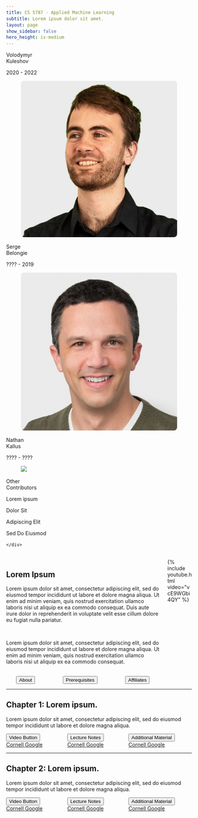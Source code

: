 ```yaml
---
title: CS 5787 - Applied Machine Learning
subtitle: Lorem ipsum dolor sit amet.
layout: page
show_sidebar: false
hero_height: is-medium
---
```


<div class="tile is-ancestor">
  <div class="tile is-vertical">
    <div class="tile">
      <div class="tile is-parent">
        <article class="tile is-child notification is-primary">
          <p class="title">Volodymyr<br>Kuleshov</p>
          <p class="subtitle">2020 - 2022</p>
          <figure class="image is-1by1">
            <img style="border-radius: 2%;" src="./img/Volodymyr-Kuleshov-headshot.jpg">
          </figure>
        </article>
      </div>
      <div class="tile is-parent">
        <article class="tile is-child notification is-primary is-light">
          <p class="title">Serge<br>Belongie</p>
          <p class="subtitle">???? - 2019</p>
          <figure class="image is-1by1">
            <img style="border-radius: 2%;" src="./img/Belongie_Serge_011hr5-1.jpg">
          </figure>
        </article>
      </div>
      <div class="tile is-parent">
        <article class="tile is-child notification is-link is-light">
          <p class="title">Nathan<br>Kallus</p>
          <p class="subtitle">???? - ????</p>
          <figure class="image is-1by1">
            <img style="border-radius: 2%;" src="./img/Nathan-Kallus-headshot-2.jpg">
          </figure>
        </article>
      </div>
      <div class="tile is-parent">
        <article class="tile is-child notification is-info is-light">
          <p class="title">Other<br>Contributors</p>
          <p>Lorem ipsum</p>
          <p>Dolor Sit</p>
          <p>Adipiscing Elit</p>
          <p>Sed Do Eiusmod</p>
        </article>
      </div>
      
    </div>
</div>
</div>

<br>

<div class="columns">
    <div class="column is-6">
        <h2>Lorem Ipsum</h2>
        <p>Lorem ipsum dolor sit amet, consectetur adipiscing elit, sed do eiusmod tempor incididunt ut labore et dolore magna aliqua. Ut enim ad minim veniam, quis nostrud exercitation ullamco laboris nisi ut aliquip ex ea commodo consequat. Duis aute irure dolor in reprehenderit in voluptate velit esse cillum dolore eu fugiat nulla pariatur.</p>
        <br>
        <p>Lorem ipsum dolor sit amet, consectetur adipiscing elit, sed do eiusmod tempor incididunt ut labore et dolore magna aliqua. Ut enim ad minim veniam, quis nostrud exercitation ullamco laboris nisi ut aliquip ex ea commodo consequat. </p>
        <br>
        <div class = "columns">
        <div class="column is-4">
            <center><button class="button is-primary is-outlined">About</button></center>
        </div>
        <div class="column is-4">
            <center><button class="button is-primary is-outlined">Prerequisites</button></center>
        </div>
        <div class="column is-4">
            <center><button class="button is-primary is-outlined">Affiliates</button></center>
        </div>
    </div>
    </div>
    <div class="column is-6">
        {% include youtube.html video="vcE9WGbi4QY" %}
    </div>
</div>

***

<div class="container">
    <h2>Chapter 1: Lorem ipsum.</h2>
    <p>Lorem ipsum dolor sit amet, consectetur adipiscing elit, sed do eiusmod tempor incididunt ut labore et dolore magna aliqua.</p>
    <div class="columns">
        <div class="column is-4">
            <div class="dropdown">
                <div class="dropdown-trigger">
                    <button class="button is-primary is-light" aria-haspopup="true" aria-controls="dropdown-menu">
                      <span>Video Button</span>
                      <span class="icon is-small">
                        <i class="fas fa-angle-down" aria-hidden="true"></i>
                      </span>
                    </button>
                </div>
                <div class="dropdown-menu" id="dropdown-menu" role="menu">
                    <div class="dropdown-content">
                      <a href="https://www.cornell.edu" class="dropdown-item">
                        Cornell
                      </a>
                      <a href="https://www.google.com" class="dropdown-item">
                        Google
                      </a>
                    </div>
                </div>
            </div>
        </div>
        <div class="column is-4">
            <div class="dropdown">
                <div class="dropdown-trigger">
                    <button class="button is-link is-light" aria-haspopup="true" aria-controls="dropdown-menu">
                      <span>Lecture Notes</span>
                      <span class="icon is-small">
                        <i class="fas fa-angle-down" aria-hidden="true"></i>
                      </span>
                    </button>
                </div>
                <div class="dropdown-menu" id="dropdown-menu" role="menu">
                    <div class="dropdown-content">
                      <a href="https://www.cornell.edu" class="dropdown-item">
                        Cornell
                      </a>
                      <a href="https://www.google.com" class="dropdown-item">
                        Google
                      </a>
                    </div>
                </div>
            </div>
        </div>
        <div class="column is-4">
            <div class="dropdown">
                <div class="dropdown-trigger">
                    <button class="button is-info is-light" aria-haspopup="true" aria-controls="dropdown-menu">
                      <span>Additional Material</span>
                      <span class="icon is-small">
                        <i class="fas fa-angle-down" aria-hidden="true"></i>
                      </span>
                    </button>
                </div>
                <div class="dropdown-menu" id="dropdown-menu" role="menu">
                    <div class="dropdown-content">
                      <a href="https://www.cornell.edu" class="dropdown-item">
                        Cornell
                      </a>
                      <a href="https://www.google.com" class="dropdown-item">
                        Google
                      </a>
                    </div>
                </div>
            </div>
        </div>
    </div>
</div>

***

<div class="container">
    <h2>Chapter 2: Lorem ipsum.</h2>
    <p>Lorem ipsum dolor sit amet, consectetur adipiscing elit, sed do eiusmod tempor incididunt ut labore et dolore magna aliqua.</p>
    <div class="columns">
        <div class="column is-4">
            <div class="dropdown">
                <div class="dropdown-trigger">
                    <button class="button is-primary is-light" aria-haspopup="true" aria-controls="dropdown-menu">
                      <span>Video Button</span>
                      <span class="icon is-small">
                        <i class="fas fa-angle-down" aria-hidden="true"></i>
                      </span>
                    </button>
                </div>
                <div class="dropdown-menu" id="dropdown-menu" role="menu">
                    <div class="dropdown-content">
                      <a href="https://www.cornell.edu" class="dropdown-item">
                        Cornell
                      </a>
                      <a href="https://www.google.com" class="dropdown-item">
                        Google
                      </a>
                    </div>
                </div>
            </div>
        </div>
        <div class="column is-4">
            <div class="dropdown">
                <div class="dropdown-trigger">
                    <button class="button is-link is-light" aria-haspopup="true" aria-controls="dropdown-menu">
                      <span>Lecture Notes</span>
                      <span class="icon is-small">
                        <i class="fas fa-angle-down" aria-hidden="true"></i>
                      </span>
                    </button>
                </div>
                <div class="dropdown-menu" id="dropdown-menu" role="menu">
                    <div class="dropdown-content">
                      <a href="https://www.cornell.edu" class="dropdown-item">
                        Cornell
                      </a>
                      <a href="https://www.google.com" class="dropdown-item">
                        Google
                      </a>
                    </div>
                </div>
            </div>
        </div>
        <div class="column is-4">
            <div class="dropdown">
                <div class="dropdown-trigger">
                    <button class="button is-info is-light" aria-haspopup="true" aria-controls="dropdown-menu">
                      <span>Additional Material</span>
                      <span class="icon is-small">
                        <i class="fas fa-angle-down" aria-hidden="true"></i>
                      </span>
                    </button>
                </div>
                <div class="dropdown-menu" id="dropdown-menu" role="menu">
                    <div class="dropdown-content">
                      <a href="https://www.cornell.edu" class="dropdown-item">
                        Cornell
                      </a>
                      <a href="https://www.google.com" class="dropdown-item">
                        Google
                      </a>
                    </div>
                </div>
            </div>
        </div>
    </div>
</div>

<script>
// Script for making dropdown functional.
// Reference: https://stackoverflow.com/a/58405701
// Get all dropdowns on the page that aren't hoverable.
const dropdowns = document.querySelectorAll('.dropdown:not(.is-hoverable)');

if (dropdowns.length > 0) {
  // For each dropdown, add event handler to open on click.
  dropdowns.forEach(function(el) {
    el.addEventListener('click', function(e) {
      e.stopPropagation();
      el.classList.toggle('is-active');
    });
  });

  // If user clicks outside dropdown, close it.
  document.addEventListener('click', function(e) {
    closeDropdowns();
  });
}

/*
 * Close dropdowns by removing `is-active` class.
 */
function closeDropdowns() {
  dropdowns.forEach(function(el) {
    el.classList.remove('is-active');
  });
}

// Close dropdowns if ESC pressed
document.addEventListener('keydown', function (event) {
  let e = event || window.event;
  if (e.key === 'Esc' || e.key === 'Escape') {
    closeDropdowns();
  }
});
</script>
